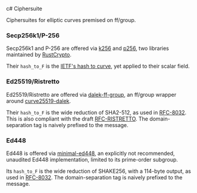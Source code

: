 c# Ciphersuite

Ciphersuites for elliptic curves premised on ff/group.

### Secp256k1/P-256

Secp256k1 and P-256 are offered via [k256](https://crates.io/crates/k256) and
[p256](https://crates.io/crates/p256), two libraries maintained by
[RustCrypto](https://github.com/RustCrypto).

Their `hash_to_F` is the
[IETF's hash to curve](https://www.ietf.org/archive/id/draft-irtf-cfrg-hash-to-curve-16.html),
yet applied to their scalar field.

### Ed25519/Ristretto

Ed25519/Ristretto are offered via
[dalek-ff-group](https://crates.io/crates/dalek-ff-group), an ff/group wrapper
around [curve25519-dalek](https://crates.io/crates/curve25519-dalek).

Their `hash_to_F` is the wide reduction of SHA2-512, as used in
[RFC-8032](https://www.rfc-editor.org/rfc/rfc8032). This is also compliant with
the draft
[RFC-RISTRETTO](https://www.ietf.org/archive/id/draft-irtf-cfrg-ristretto255-decaf448-05.html).
The domain-separation tag is naively prefixed to the message.

### Ed448

Ed448 is offered via [minimal-ed448](https://crates.io/crates/minimal-ed448), an
explicitly not recommended, unaudited Ed448 implementation, limited to its
prime-order subgroup.

Its `hash_to_F` is the wide reduction of SHAKE256, with a 114-byte output, as
used in [RFC-8032](https://www.rfc-editor.org/rfc/rfc8032). The
domain-separation tag is naively prefixed to the message.
